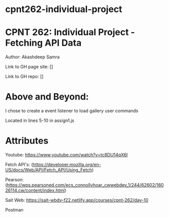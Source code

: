# cpnt262-individual-project

# CPNT 262: Individual Project - Fetching API Data

Author: Akashdeep Samra

Link to GH page site: []

Link to GH repo: []

# Above and Beyond:

I chose to create a event listener to load gallery user commands 

Located in lines 5-10 in assign1.js

# Attributes
Youtube:
https://www.youtube.com/watch?v=tc8DU14qX6I

Fetch API's:
(https://developer.mozilla.org/en-US/docs/Web/API/Fetch_API/Using_Fetch)

Pearson:
(https://wps.pearsoned.com/ecs_connollyhoar_cwwebdev_1/244/62602/16026114.cw/content/index.html)

Sait Web:
https://sait-wbdv-f22.netlify.app/courses/cpnt-262/day-10

Postman
